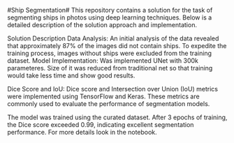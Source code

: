 #Ship Segmentation#
This repository contains a solution for the task of segmenting ships in photos using deep learning techniques. Below is a detailed description of the solution approach and implementation.

Solution Description
Data Analysis:
An initial analysis of the data revealed that approximately 87% of the images did not contain ships. To expedite the training process, images without ships were excluded from the training dataset.
Model Implementation:
Was implemented UNet with 300k parameteres. Size of it was reduced from traditional net so that training would take less time and show good results. 

Dice Score and IoU: Dice score and Intersection over Union (IoU) metrics were implemented using TensorFlow and Keras. These metrics are commonly used to evaluate the performance of segmentation models.

The model was trained using the curated dataset. After 3 epochs of training, the Dice score exceeded 0.99, indicating excellent segmentation performance.
For more details look in the notebook.
